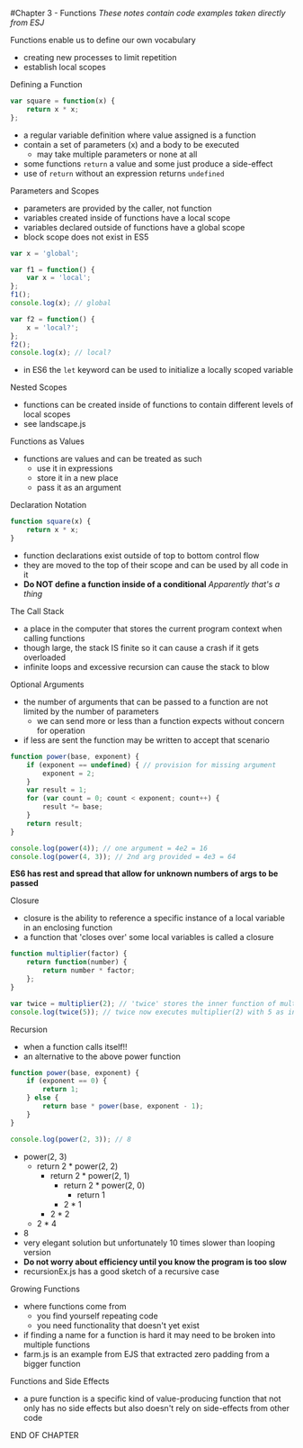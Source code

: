 #Chapter 3 - Functions
*These notes contain code examples taken directly from ESJ*

Functions enable us to define our own vocabulary
- creating new processes to limit repetition
- establish local scopes

Defining a Function
```javascript
var square = function(x) {
    return x * x;
};
```
- a regular variable definition where value assigned is a function
- contain a set of parameters (x) and a body to be executed
    - may take multiple parameters or none at all
- some functions ```return``` a value and some just produce a side-effect
- use of ```return``` without an expression returns ```undefined```

Parameters and Scopes
- parameters are provided by the caller, not function
- variables created inside of functions have a local scope
- variables declared outside of functions have a global scope
- block scope does not exist in ES5
```javascript
var x = 'global';

var f1 = function() {
    var x = 'local';
};
f1();
console.log(x); // global

var f2 = function() {
    x = 'local?';
};
f2();
console.log(x); // local?
```
- in ES6 the ```let``` keyword can be used to initialize a locally scoped variable

Nested Scopes
- functions can be created inside of functions to contain different levels of local scopes
- see landscape.js

Functions as Values
- functions are values and can be treated as such
    - use it in expressions
    - store it in a new place
    - pass it as an argument

Declaration Notation
```javascript
function square(x) {
    return x * x;
}
```
- function declarations exist outside of top to bottom control flow
- they are moved to the top of their scope and can be used by all code in it
- **Do NOT define a function inside of a conditional**
*Apparently that's a thing*

The Call Stack
- a place in the computer that stores the current program context when calling functions
- though large, the stack IS finite so it can cause a crash if it gets overloaded
- infinite loops and excessive recursion can cause the stack to blow

Optional Arguments
- the number of arguments that can be passed to a function are not limited by the number of parameters
    - we can send more or less than a function expects without concern for operation
- if less are sent the function may be written to accept that scenario
```javascript
function power(base, exponent) {
    if (exponent == undefined) { // provision for missing argument
        exponent = 2;
    }
    var result = 1;
    for (var count = 0; count < exponent; count++) {
        result *= base;
    }
    return result;
}

console.log(power(4)); // one argument = 4e2 = 16
console.log(power(4, 3)); // 2nd arg provided = 4e3 = 64
```
**ES6 has rest and spread that allow for unknown numbers of args to be passed**

Closure
- closure is the ability to reference a specific instance of a local variable in an enclosing function
- a function that 'closes over' some local variables is called a closure
```javascript
function multiplier(factor) {
    return function(number) {
        return number * factor;
    };
}

var twice = multiplier(2); // 'twice' stores the inner function of multiplier
console.log(twice(5)); // twice now executes multiplier(2) with 5 as inner parameter
```

Recursion
- when a function calls itself!!
- an alternative to the above power function
```javascript
function power(base, exponent) {
    if (exponent == 0) {
        return 1;
    } else {
        return base * power(base, exponent - 1);
    }
}

console.log(power(2, 3)); // 8
```
- power(2, 3)
    - return 2 * power(2, 2)
        - return 2 * power(2, 1)
            - return 2 * power(2, 0)
                - return 1
            - 2 * 1
        - 2 * 2
    - 2 * 4
- 8
- very elegant solution but unfortunately 10 times slower than looping version
- **Do not worry about efficiency until you know the program is too slow**
- recursionEx.js has a good sketch of a recursive case

Growing Functions
- where functions come from
    - you find yourself repeating code
    - you need functionality that doesn't yet exist
- if finding a name for a function is hard it may need to be broken into multiple functions
- farm.js is an example from EJS that extracted zero padding from a bigger function

Functions and Side Effects
- a pure function is a specific kind of value-producing function that not only has no side effects but also doesn't rely on side-effects from other code

END OF CHAPTER
